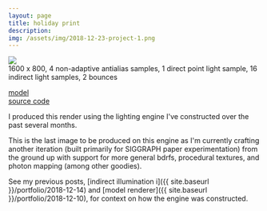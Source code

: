 ```yaml
---
layout: page
title: holiday print
description:
img: /assets/img/2018-12-23-project-1.png
---
```


<img class="col" src="{{ site.baseurl }}/assets/img/2018-12-23-project-2.png">
<div class="caption">
  1600 x 800, 4 non-adaptive antialias samples, 1 direct point light sample, 16 indirect light samples, 2 bounces
</div>

[model](https://www.turbosquid.com/3d-models/3d-model-sitting-buddha-statue/1123923)  
[source code](https://github.com/wilimitis/tracer)

I produced this render using the lighting engine I've constructed over the past several months.

This is the last image to be produced on this engine as I'm currently crafting another iteration (built primarily for SIGGRAPH paper experimentation) from the ground up with support for more general bdrfs, procedural textures, and photon mapping (among other goodies).

See my previous posts, [indirect illumination i]({{ site.baseurl }}/portfolio/2018-12-14) and [model renderer]({{ site.baseurl }}/portfolio/2018-12-10), for context on how the engine was constructed.
